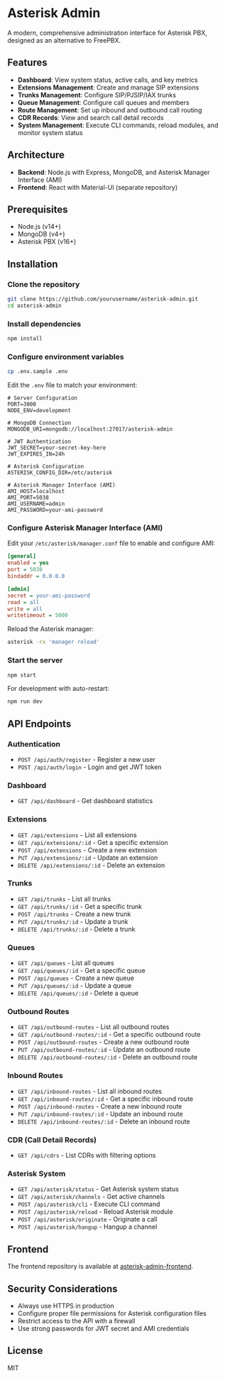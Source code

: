 # Asterisk Admin

A modern, comprehensive administration interface for Asterisk PBX, designed as an alternative to FreePBX.

## Features

- **Dashboard**: View system status, active calls, and key metrics
- **Extensions Management**: Create and manage SIP extensions
- **Trunks Management**: Configure SIP/PJSIP/IAX trunks
- **Queue Management**: Configure call queues and members
- **Route Management**: Set up inbound and outbound call routing
- **CDR Records**: View and search call detail records
- **System Management**: Execute CLI commands, reload modules, and monitor system status

## Architecture

- **Backend**: Node.js with Express, MongoDB, and Asterisk Manager Interface (AMI)
- **Frontend**: React with Material-UI (separate repository)

## Prerequisites

- Node.js (v14+)
- MongoDB (v4+)
- Asterisk PBX (v16+)

## Installation

### Clone the repository

```bash
git clone https://github.com/yourusername/asterisk-admin.git
cd asterisk-admin
```

### Install dependencies

```bash
npm install
```

### Configure environment variables

```bash
cp .env.sample .env
```

Edit the `.env` file to match your environment:

```
# Server Configuration
PORT=3000
NODE_ENV=development

# MongoDB Connection
MONGODB_URI=mongodb://localhost:27017/asterisk-admin

# JWT Authentication
JWT_SECRET=your-secret-key-here
JWT_EXPIRES_IN=24h

# Asterisk Configuration
ASTERISK_CONFIG_DIR=/etc/asterisk

# Asterisk Manager Interface (AMI)
AMI_HOST=localhost
AMI_PORT=5038
AMI_USERNAME=admin
AMI_PASSWORD=your-ami-password
```

### Configure Asterisk Manager Interface (AMI)

Edit your `/etc/asterisk/manager.conf` file to enable and configure AMI:

```ini
[general]
enabled = yes
port = 5038
bindaddr = 0.0.0.0

[admin]
secret = your-ami-password
read = all
write = all
writetimeout = 5000
```

Reload the Asterisk manager:

```bash
asterisk -rx 'manager reload'
```

### Start the server

```bash
npm start
```

For development with auto-restart:

```bash
npm run dev
```

## API Endpoints

### Authentication

- `POST /api/auth/register` - Register a new user
- `POST /api/auth/login` - Login and get JWT token

### Dashboard

- `GET /api/dashboard` - Get dashboard statistics

### Extensions

- `GET /api/extensions` - List all extensions
- `GET /api/extensions/:id` - Get a specific extension
- `POST /api/extensions` - Create a new extension
- `PUT /api/extensions/:id` - Update an extension
- `DELETE /api/extensions/:id` - Delete an extension

### Trunks

- `GET /api/trunks` - List all trunks
- `GET /api/trunks/:id` - Get a specific trunk
- `POST /api/trunks` - Create a new trunk
- `PUT /api/trunks/:id` - Update a trunk
- `DELETE /api/trunks/:id` - Delete a trunk

### Queues

- `GET /api/queues` - List all queues
- `GET /api/queues/:id` - Get a specific queue
- `POST /api/queues` - Create a new queue
- `PUT /api/queues/:id` - Update a queue
- `DELETE /api/queues/:id` - Delete a queue

### Outbound Routes

- `GET /api/outbound-routes` - List all outbound routes
- `GET /api/outbound-routes/:id` - Get a specific outbound route
- `POST /api/outbound-routes` - Create a new outbound route
- `PUT /api/outbound-routes/:id` - Update an outbound route
- `DELETE /api/outbound-routes/:id` - Delete an outbound route

### Inbound Routes

- `GET /api/inbound-routes` - List all inbound routes
- `GET /api/inbound-routes/:id` - Get a specific inbound route
- `POST /api/inbound-routes` - Create a new inbound route
- `PUT /api/inbound-routes/:id` - Update an inbound route
- `DELETE /api/inbound-routes/:id` - Delete an inbound route

### CDR (Call Detail Records)

- `GET /api/cdrs` - List CDRs with filtering options

### Asterisk System

- `GET /api/asterisk/status` - Get Asterisk system status
- `GET /api/asterisk/channels` - Get active channels
- `POST /api/asterisk/cli` - Execute CLI command
- `POST /api/asterisk/reload` - Reload Asterisk module
- `POST /api/asterisk/originate` - Originate a call
- `POST /api/asterisk/hangup` - Hangup a channel

## Frontend

The frontend repository is available at [asterisk-admin-frontend](https://github.com/yourusername/asterisk-admin-frontend).

## Security Considerations

- Always use HTTPS in production
- Configure proper file permissions for Asterisk configuration files
- Restrict access to the API with a firewall
- Use strong passwords for JWT secret and AMI credentials

## License

MIT